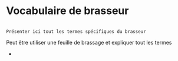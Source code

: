 # Vocabulaire de brasseur

```{note}

Présenter ici tout les termes spécifiques du brasseur

```

Peut être utiliser une feuille de brassage et expliquer tout les termes

- 